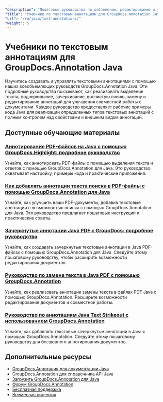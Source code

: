 ```yaml
---
"description": "Пошаговые руководства по добавлению, редактированию и управлению текстовыми аннотациями в документах с помощью GroupDocs.Annotation для Java."
"title": "Учебники по текстовым аннотациям для GroupDocs.Annotation Java"
"url": "/ru/java/text-annotations/"
"weight": 5
---
```


# Учебники по текстовым аннотациям для GroupDocs.Annotation Java

Научитесь создавать и управлять текстовыми аннотациями с помощью наших всеобъемлющих руководств GroupDocs.Annotation Java. Эти подробные руководства показывают, как реализовать выделение текста, подчеркивание, зачеркивание, волнистую линию, замену и редактирование аннотаций для улучшения совместной работы с документами. Каждое руководство предоставляет рабочие примеры кода Java для реализации определенных типов текстовых аннотаций с полным контролем над свойствами и внешним видом аннотаций.

## Доступные обучающие материалы

### [Аннотирование PDF-файлов на Java с помощью GroupDocs.Highlight: подробное руководство](./annotate-pdfs-groupdocs-highlight-java/)
Узнайте, как аннотировать PDF-файлы с помощью выделения текста и ответов с помощью GroupDocs.Annotation для Java. Это руководство охватывает настройку, примеры кода и практические приложения.

### [Как добавлять аннотации текста поиска в PDF-файлы с помощью GroupDocs.Annotation для Java](./add-search-text-annotations-pdf-groupdocs-java/)
Узнайте, как улучшить ваши PDF-документы, добавив текстовые аннотации с возможностью поиска с помощью GroupDocs.Annotation для Java. Это руководство предлагает пошаговые инструкции и практические советы.

### [Зачеркнутые аннотации Java PDF с GroupDocs: подробное руководство](./java-pdf-strikeout-annotations-groupdocs/)
Узнайте, как создавать зачеркнутые текстовые аннотации в Java PDF-файлах с помощью GroupDocs.Annotation для Java. Следуйте этому пошаговому руководству, чтобы расширить возможности редактирования документов.

### [Руководство по замене текста в Java PDF с помощью GroupDocs.Annotation](./java-pdf-text-replacement-groupdocs-annotation/)
Узнайте, как реализовать аннотации замены текста в файлах PDF Java с помощью GroupDocs.Annotation. Расширьте возможности редактирования документов и совместной работы.

### [Руководство по аннотациям Java Text Strikeout с использованием GroupDocs.Annotation](./java-text-strikeout-annotation-groupdocs/)
Узнайте, как добавлять текстовые зачеркнутые аннотации в Java с помощью GroupDocs.Annotation. Следуйте этому пошаговому руководству для бесшовного аннотирования документов.

## Дополнительные ресурсы

- [GroupDocs.Аннотация для документации Java](https://docs.groupdocs.com/annotation/java/)
- [GroupDocs.Annotation для справочника API Java](https://reference.groupdocs.com/annotation/java/)
- [Загрузить GroupDocs.Annotation для Java](https://releases.groupdocs.com/annotation/java/)
- [Форум GroupDocs.Annotation](https://forum.groupdocs.com/c/annotation)
- [Бесплатная поддержка](https://forum.groupdocs.com/)
- [Временная лицензия](https://purchase.groupdocs.com/temporary-license/)
